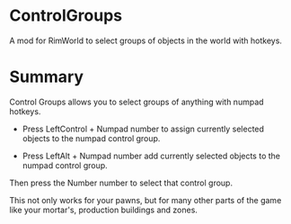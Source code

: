 # ControlGroups

A mod for RimWorld to select groups of objects in the world with hotkeys.

# Summary

Control Groups allows you to select groups of anything with numpad hotkeys.

- Press LeftControl + Numpad number to assign currently selected objects to the numpad control group.

- Press LeftAlt + Numpad number add currently selected objects to the numpad control group.

Then press the Number number to select that control group.

This not only works for your pawns, but for many other parts of the game like your mortar's, production buildings and zones.